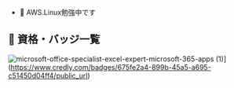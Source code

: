 - 👋 AWS.Linux勉強中です

## 🏅 資格・バッジ一覧
![microsoft-office-specialist-excel-expert-microsoft-365-apps (1)](https://github.com/user-attachments/assets/372909f0-6998-4c37-b3ff-68aec8c74c2b)](https://www.credly.com/badges/675fe2a4-899b-45a5-a695-c51450d04ff4/public_url)


<!---
m-u-big/m-u-big is a ✨ special ✨ repository because its `README.md` (this file) appears on your GitHub profile.
You can click the Preview link to take a look at your changes.
--->

